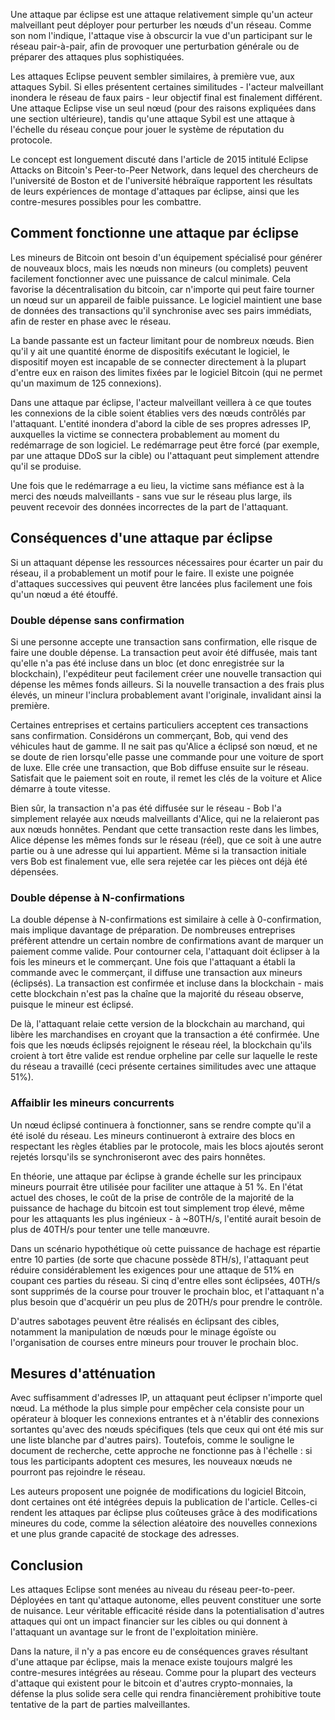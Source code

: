 Une attaque par éclipse est une attaque relativement simple qu'un acteur malveillant peut déployer pour perturber les nœuds d'un réseau. Comme son nom l'indique, l'attaque vise à obscurcir la vue d'un participant sur le réseau pair-à-pair, afin de provoquer une perturbation générale ou de préparer des attaques plus sophistiquées.

Les attaques Eclipse peuvent sembler similaires, à première vue, aux attaques Sybil. Si elles présentent certaines similitudes - l'acteur malveillant inondera le réseau de faux pairs - leur objectif final est finalement différent. Une attaque Eclipse vise un seul nœud (pour des raisons expliquées dans une section ultérieure), tandis qu'une attaque Sybil est une attaque à l'échelle du réseau conçue pour jouer le système de réputation du protocole.

Le concept est longuement discuté dans l'article de 2015 intitulé Eclipse Attacks on Bitcoin's Peer-to-Peer Network, dans lequel des chercheurs de l'université de Boston et de l'université hébraïque rapportent les résultats de leurs expériences de montage d'attaques par éclipse, ainsi que les contre-mesures possibles pour les combattre.

## Comment fonctionne une attaque par éclipse

Les mineurs de Bitcoin ont besoin d'un équipement spécialisé pour générer de nouveaux blocs, mais les nœuds non mineurs (ou complets) peuvent facilement fonctionner avec une puissance de calcul minimale. Cela favorise la décentralisation du bitcoin, car n'importe qui peut faire tourner un nœud sur un appareil de faible puissance. Le logiciel maintient une base de données des transactions qu'il synchronise avec ses pairs immédiats, afin de rester en phase avec le réseau.

La bande passante est un facteur limitant pour de nombreux nœuds. Bien qu'il y ait une quantité énorme de dispositifs exécutant le logiciel, le dispositif moyen est incapable de se connecter directement à la plupart d'entre eux en raison des limites fixées par le logiciel Bitcoin (qui ne permet qu'un maximum de 125 connexions).

Dans une attaque par éclipse, l'acteur malveillant veillera à ce que toutes les connexions de la cible soient établies vers des nœuds contrôlés par l'attaquant. L'entité inondera d'abord la cible de ses propres adresses IP, auxquelles la victime se connectera probablement au moment du redémarrage de son logiciel. Le redémarrage peut être forcé (par exemple, par une attaque DDoS sur la cible) ou l'attaquant peut simplement attendre qu'il se produise. 

Une fois que le redémarrage a eu lieu, la victime sans méfiance est à la merci des nœuds malveillants - sans vue sur le réseau plus large, ils peuvent recevoir des données incorrectes de la part de l'attaquant.

## Conséquences d'une attaque par éclipse

Si un attaquant dépense les ressources nécessaires pour écarter un pair du réseau, il a probablement un motif pour le faire. Il existe une poignée d'attaques successives qui peuvent être lancées plus facilement une fois qu'un nœud a été étouffé.

### Double dépense sans confirmation

Si une personne accepte une transaction sans confirmation, elle risque de faire une double dépense. La transaction peut avoir été diffusée, mais tant qu'elle n'a pas été incluse dans un bloc (et donc enregistrée sur la blockchain), l'expéditeur peut facilement créer une nouvelle transaction qui dépense les mêmes fonds ailleurs. Si la nouvelle transaction a des frais plus élevés, un mineur l'inclura probablement avant l'originale, invalidant ainsi la première. 

Certaines entreprises et certains particuliers acceptent ces transactions sans confirmation. Considérons un commerçant, Bob, qui vend des véhicules haut de gamme. Il ne sait pas qu'Alice a éclipsé son nœud, et ne se doute de rien lorsqu'elle passe une commande pour une voiture de sport de luxe. Elle crée une transaction, que Bob diffuse ensuite sur le réseau. Satisfait que le paiement soit en route, il remet les clés de la voiture et Alice démarre à toute vitesse.

Bien sûr, la transaction n'a pas été diffusée sur le réseau - Bob l'a simplement relayée aux nœuds malveillants d'Alice, qui ne la relaieront pas aux nœuds honnêtes. Pendant que cette transaction reste dans les limbes, Alice dépense les mêmes fonds sur le réseau (réel), que ce soit à une autre partie ou à une adresse qui lui appartient. Même si la transaction initiale vers Bob est finalement vue, elle sera rejetée car les pièces ont déjà été dépensées.

### Double dépense à N-confirmations

La double dépense à N-confirmations est similaire à celle à 0-confirmation, mais implique davantage de préparation. De nombreuses entreprises préfèrent attendre un certain nombre de confirmations avant de marquer un paiement comme valide. Pour contourner cela, l'attaquant doit éclipser à la fois les mineurs et le commerçant. Une fois que l'attaquant a établi la commande avec le commerçant, il diffuse une transaction aux mineurs (éclipsés). La transaction est confirmée et incluse dans la blockchain - mais cette blockchain n'est pas la chaîne que la majorité du réseau observe, puisque le mineur est éclipsé.

De là, l'attaquant relaie cette version de la blockchain au marchand, qui libère les marchandises en croyant que la transaction a été confirmée. Une fois que les nœuds éclipsés rejoignent le réseau réel, la blockchain qu'ils croient à tort être valide est rendue orpheline par celle sur laquelle le reste du réseau a travaillé (ceci présente certaines similitudes avec une attaque 51%).

### Affaiblir les mineurs concurrents

Un nœud éclipsé continuera à fonctionner, sans se rendre compte qu'il a été isolé du réseau. Les mineurs continueront à extraire des blocs en respectant les règles établies par le protocole, mais les blocs ajoutés seront rejetés lorsqu'ils se synchroniseront avec des pairs honnêtes. 

En théorie, une attaque par éclipse à grande échelle sur les principaux mineurs pourrait être utilisée pour faciliter une attaque à 51 %. En l'état actuel des choses, le coût de la prise de contrôle de la majorité de la puissance de hachage du bitcoin est tout simplement trop élevé, même pour les attaquants les plus ingénieux - à ~80TH/s, l'entité aurait besoin de plus de 40TH/s pour tenter une telle manœuvre. 

Dans un scénario hypothétique où cette puissance de hachage est répartie entre 10 parties (de sorte que chacune possède 8TH/s), l'attaquant peut réduire considérablement les exigences pour une attaque de 51% en coupant ces parties du réseau. Si cinq d'entre elles sont éclipsées, 40TH/s sont supprimés de la course pour trouver le prochain bloc, et l'attaquant n'a plus besoin que d'acquérir un peu plus de 20TH/s pour prendre le contrôle.

D'autres sabotages peuvent être réalisés en éclipsant des cibles, notamment la manipulation de nœuds pour le minage égoïste ou l'organisation de courses entre mineurs pour trouver le prochain bloc.

## Mesures d'atténuation

Avec suffisamment d'adresses IP, un attaquant peut éclipser n'importe quel nœud. La méthode la plus simple pour empêcher cela consiste pour un opérateur à bloquer les connexions entrantes et à n'établir des connexions sortantes qu'avec des nœuds spécifiques (tels que ceux qui ont été mis sur une liste blanche par d'autres pairs). Toutefois, comme le souligne le document de recherche, cette approche ne fonctionne pas à l'échelle : si tous les participants adoptent ces mesures, les nouveaux nœuds ne pourront pas rejoindre le réseau.

Les auteurs proposent une poignée de modifications du logiciel Bitcoin, dont certaines ont été intégrées depuis la publication de l'article. Celles-ci rendent les attaques par éclipse plus coûteuses grâce à des modifications mineures du code, comme la sélection aléatoire des nouvelles connexions et une plus grande capacité de stockage des adresses.

## Conclusion

Les attaques Eclipse sont menées au niveau du réseau peer-to-peer. Déployées en tant qu'attaque autonome, elles peuvent constituer une sorte de nuisance. Leur véritable efficacité réside dans la potentialisation d'autres attaques qui ont un impact financier sur les cibles ou qui donnent à l'attaquant un avantage sur le front de l'exploitation minière.

Dans la nature, il n'y a pas encore eu de conséquences graves résultant d'une attaque par éclipse, mais la menace existe toujours malgré les contre-mesures intégrées au réseau. Comme pour la plupart des vecteurs d'attaque qui existent pour le bitcoin et d'autres crypto-monnaies, la défense la plus solide sera celle qui rendra financièrement prohibitive toute tentative de la part de parties malveillantes.